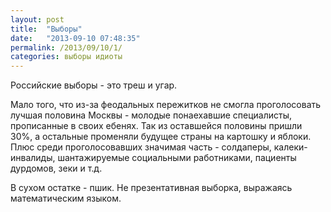```yaml
---
layout: post
title:  "Выборы"
date:   "2013-09-10 07:48:35"
permalink: /2013/09/10/1/
categories: выборы идиоты
---
```

Российские выборы - это треш и угар.

Мало того, что из-за феодальных пережитков не смогла проголосовать лучшая половина Москвы - молодые понаехавшие специалисты, прописанные в своих ебенях. Так из оставшейся половины пришли 30%, а остальные променяли будущее страны на картошку и яблоки. Плюс среди проголосовавших значимая часть - солдаперы, калеки-инвалиды, шантажируемые социальными работниками, пациенты дурдомов, зеки и т.д.

В сухом остатке - пшик. Не презентативная выборка, выражаясь математическим языком.


